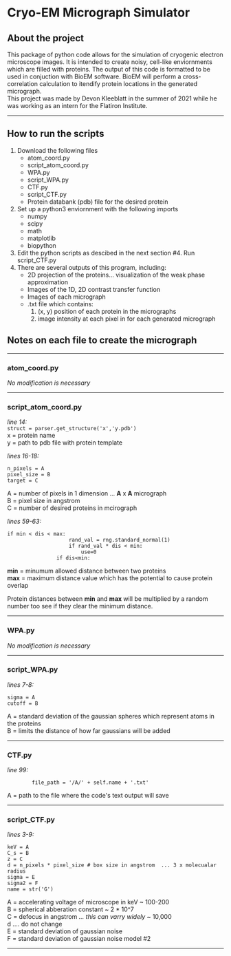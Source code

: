 # Cryo-EM Micrograph Simulator  

## About the project
This package of python code allows for the simulation of cryogenic electron microscope images. It is intended to create noisy, cell-like enviornments which are filled with proteins. The output of this code is formatted to be used in conjuction with BioEM software. BioEM will perform a cross-correlation calculation to itendify protein locations in the generated micrograph.  
This project was made by Devon Kleeblatt in the summer of 2021 while he was working as an intern for the Flatiron Institute.

---
## How to run the scripts
1. Download the following files
   - atom_coord.py
   - script_atom_coord.py
   - WPA<l>.py
   - script_WPA.py
   - CTF<l>.py
   - script_CTF.py
   - Protein databank (pdb) file for the desired protein
2. Set up a python3 enviornment with the following imports
   - numpy
   - scipy
   - math
   - matplotlib
   - biopython
3. Edit the python scripts as descibed in the next section
#4. Run script_CTF.py
5. There are several outputs of this program, including:  
   - 2D projection of the proteins... visualization of the weak phase approximation
   - Images of the 1D, 2D contrast transfer function
   - Images of each micrograph
   - .txt file which contains:  
        1. (x, y) position of each protein in the micrographs  
        2. image intensity at each pixel in for each generated micrograph

## Notes on each file to create the micrograph
---
### **atom_coord.py**  
_No modification is necessary_

---
### **script_atom_coord.py**  
  
_line 14:_  
`struct = parser.get_structure('x','y.pdb')`  
x = protein name  
y = path to pdb file with protein template     

_lines 16-18:_ 
```
n_pixels = A  
pixel_size = B  
target = C
```
         
A = number of pixels in 1 dimension ... **A** x **A** micrograph  
B = pixel size in angstrom  
C = number of desired proteins in mcirograph

_lines 59-63:_  
```
if min < dis < max:
                    rand_val = rng.standard_normal(1)
                    if rand_val * dis < min:
                        use=0
                if dis<min:
```
**min** = minumum allowed distance between two proteins  
**max** = maximum distance value which has the potential to cause protein overlap
     
Protein distances between **min** and **max** will be multiplied by a random number too see if they clear the minimum distance.  

---
### **WPA<l>.py**
_No modification is necessary_

---
### **script_WPA.py**  
_lines 7-8:_
```
sigma = A 
cutoff = B
```
A = standard deviation of the gaussian spheres which represent atoms in the proteins  
B = limits the distance of how far gaussians will be added

---
### **CTF<l>.py**  
_line 99:_
```
        file_path = '/A/' + self.name + '.txt'

```
A = path to the file where the code's text output will save

___
### **script_CTF.py**  
_lines 3-9:_
```
keV = A 
C_s = B 
z = C 
d = n_pixels * pixel_size # box size in angstrom  ... 3 x molecualar radius
sigma = E 
sigma2 = F
name = str('G')
```
A = accelerating voltage of microscope in keV ~ 100-200  
B = spherical abberation constant ~ 2 * 10^7  
C = defocus in angstrom _... this can varry widely_ ~ 10,000  
d .... do not change  
E = standard deviation of gaussian noise  
F = standard deviation of gaussian noise model #2  

---
